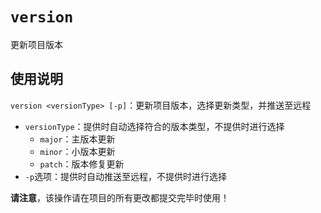 # `version`

更新项目版本

## 使用说明

`version <versionType> [-p]`：更新项目版本，选择更新类型，并推送至远程

-   `versionType`：提供时自动选择符合的版本类型，不提供时进行选择
    -   `major`：主版本更新
    -   `minor`：小版本更新
    -   `patch`：版本修复更新
-   `-p`选项：提供时自动推送至远程，不提供时进行选择

**请注意**，该操作请在项目的所有更改都提交完毕时使用！
